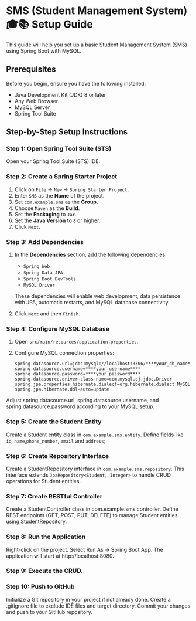 # SMS (Student Management System)  🎓📚 Setup Guide

This guide will help you set up a basic Student Management System (SMS) using Spring Boot with MySQL.

## Prerequisites

Before you begin, ensure you have the following installed:

- Java Development Kit (JDK) 8 or later
- Any Web Browser
- MySQL Server
- Spring Tool Suite

## Step-by-Step Setup Instructions

### Step 1: Open Spring Tool Suite (STS)

Open your Spring Tool Suite (STS) IDE.

### Step 2: Create a Spring Starter Project

1. Click on `File` -> `New` -> `Spring Starter Project`.
2. Enter `SMS` as the **Name** of the project.
3. Set `com.example.sms` as the **Group**.
4. Choose `Maven` as the **Build**.
5. Set the **Packaging** to `Jar`.
6. Set the **Java Version** to `8` or higher.
7. Click `Next`.

### Step 3: Add Dependencies

1. In the **Dependencies** section, add the following dependencies:
   - `Spring Web`
   - `Spring Data JPA`
   - `Spring Boot DevTools`
   - `MySQL Driver`

   These dependencies will enable web development, data persistence with JPA, automatic restarts, and MySQL database connectivity.

2. Click `Next` and then `Finish`.

### Step 4: Configure MySQL Database

1. Open `src/main/resources/application.properties`.
2. Configure MySQL connection properties:

   ```properties
   spring.datasource.url=jdbc:mysql://localhost:3306/****your_db_name****
   spring.datasource.username=****your_username****
   spring.datasource.password=****your_password****
   spring.datasource.driver-class-name=com.mysql.cj.jdbc.Driver
   spring.jpa.properties.hibernate.dialect=org.hibernate.dialect.MySQL8Dialect
   spring.jpa.hibernate.ddl-auto=update
Adjust spring.datasource.url, spring.datasource.username, and spring.datasource.password according to your MySQL setup.

### Step 5: Create the Student Entity
Create a Student entity class in `com.example.sms.entity`. Define fields like `id`, `name`,`phone_number`, `email` and `address`;

### Step 6: Create Repository Interface
Create a StudentRepository interface in `com.example.sms.repository`. This interface extends `JpaRepository<Student, Integer>` to handle CRUD operations for Student entities.

### Step 7: Create RESTful Controller
Create a StudentController class in com.example.sms.controller. Define REST endpoints (GET, POST, PUT, DELETE) to manage Student entities using StudentRepository.

### Step 8: Run the Application
Right-click on the project.
Select Run As -> Spring Boot App.
The application will start at http://localhost:8080.

### Step 9: Execute the CRUD.

### Step 10: Push to GitHub
Initialize a Git repository in your project if not already done.
Create a .gitignore file to exclude IDE files and target directory.
Commit your changes and push to your GitHub repository.






